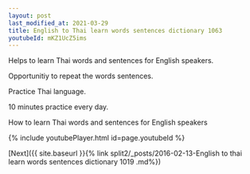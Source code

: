 ```yaml
---
layout: post
last_modified_at: 2021-03-29
title: English to Thai learn words sentences dictionary 1063 
youtubeId: mKZ1UcZ5ims
---
```

 
 
Helps to learn Thai words and sentences for English speakers.

Opportunitiy to repeat the words sentences. 

Practice Thai language. 
 
10 minutes practice every day. 
 
How to learn Thai words and sentences for English speakers 
 
{% include youtubePlayer.html id=page.youtubeId %}
 
 
[Next]({{ site.baseurl }}{% link  split2/_posts/2016-02-13-English to thai learn words sentences dictionary 1019 .md%})
 

